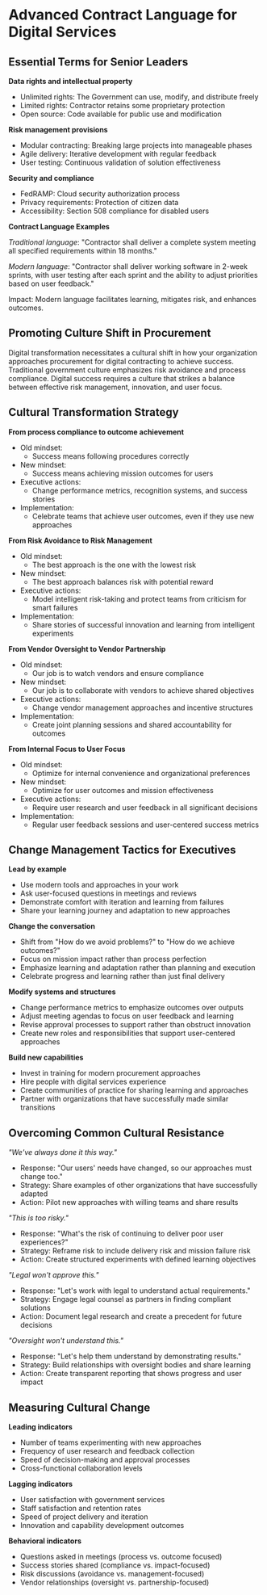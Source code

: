 # Advanced Contract Language for Digital Services

## Essential Terms for Senior Leaders
**Data rights and intellectual property**
- Unlimited rights: The Government can use, modify, and distribute freely
- Limited rights: Contractor retains some proprietary protection
- Open source: Code available for public use and modification

**Risk management provisions**
- Modular contracting: Breaking large projects into manageable phases
- Agile delivery: Iterative development with regular feedback
- User testing: Continuous validation of solution effectiveness

**Security and compliance**
- FedRAMP: Cloud security authorization process
- Privacy requirements: Protection of citizen data
- Accessibility: Section 508 compliance for disabled users

**Contract Language Examples**

_Traditional language_: "Contractor shall deliver a complete system meeting all specified requirements within 18 months."

_Modern language_: "Contractor shall deliver working software in 2-week sprints, with user testing after each sprint and the ability to adjust priorities based on user feedback."

Impact: Modern language facilitates learning, mitigates risk, and enhances outcomes.

## Promoting Culture Shift in Procurement
Digital transformation necessitates a cultural shift in how your organization approaches procurement for digital contracting to achieve success. Traditional government culture emphasizes risk avoidance and process compliance. Digital success requires a culture that strikes a balance between effective risk management, innovation, and user focus.

## Cultural Transformation Strategy
**From process compliance to outcome achievement**
- Old mindset:
    - Success means following procedures correctly
- New mindset:
    - Success means achieving mission outcomes for users
- Executive actions:
    - Change performance metrics, recognition systems, and success stories
- Implementation:
    - Celebrate teams that achieve user outcomes, even if they use new approaches

**From Risk Avoidance to Risk Management**
- Old mindset: 
    - The best approach is the one with the lowest risk
- New mindset: 
    - The best approach balances risk with potential reward
- Executive actions: 
    - Model intelligent risk-taking and protect teams from criticism for smart failures
- Implementation: 
    - Share stories of successful innovation and learning from intelligent experiments

**From Vendor Oversight to Vendor Partnership**
- Old mindset: 
    - Our job is to watch vendors and ensure compliance
- New mindset: 
    - Our job is to collaborate with vendors to achieve shared objectives
- Executive actions: 
    - Change vendor management approaches and incentive structures
- Implementation: 
    - Create joint planning sessions and shared accountability for outcomes

**From Internal Focus to User Focus**
- Old mindset: 
    - Optimize for internal convenience and organizational preferences
- New mindset: 
    - Optimize for user outcomes and mission effectiveness
- Executive actions: 
    - Require user research and user feedback in all significant decisions
- Implementation: 
    - Regular user feedback sessions and user-centered success metrics

## Change Management Tactics for Executives
**Lead by example**
- Use modern tools and approaches in your work
- Ask user-focused questions in meetings and reviews
- Demonstrate comfort with iteration and learning from failures
- Share your learning journey and adaptation to new approaches

**Change the conversation**
- Shift from "How do we avoid problems?" to "How do we achieve outcomes?"
- Focus on mission impact rather than process perfection
- Emphasize learning and adaptation rather than planning and execution
- Celebrate progress and learning rather than just final delivery

**Modify systems and structures**
- Change performance metrics to emphasize outcomes over outputs
- Adjust meeting agendas to focus on user feedback and learning
- Revise approval processes to support rather than obstruct innovation
- Create new roles and responsibilities that support user-centered approaches

**Build new capabilities**
- Invest in training for modern procurement approaches
- Hire people with digital services experience
- Create communities of practice for sharing learning and approaches
- Partner with organizations that have successfully made similar transitions

## Overcoming Common Cultural Resistance
_"We've always done it this way."_
- Response: "Our users' needs have changed, so our approaches must change too."
- Strategy: Share examples of other organizations that have successfully adapted
- Action: Pilot new approaches with willing teams and share results

_"This is too risky."_
- Response: "What's the risk of continuing to deliver poor user experiences?"
- Strategy: Reframe risk to include delivery risk and mission failure risk
- Action: Create structured experiments with defined learning objectives

_"Legal won't approve this."_
- Response: "Let's work with legal to understand actual requirements."
- Strategy: Engage legal counsel as partners in finding compliant solutions
- Action: Document legal research and create a precedent for future decisions

_"Oversight won't understand this."_
- Response: "Let's help them understand by demonstrating results."
- Strategy: Build relationships with oversight bodies and share learning
- Action: Create transparent reporting that shows progress and user impact 

## Measuring Cultural Change 
**Leading indicators**
- Number of teams experimenting with new approaches
- Frequency of user research and feedback collection
- Speed of decision-making and approval processes
- Cross-functional collaboration levels

**Lagging indicators**
- User satisfaction with government services
- Staff satisfaction and retention rates
- Speed of project delivery and iteration
- Innovation and capability development outcomes

**Behavioral indicators**
- Questions asked in meetings (process vs. outcome focused)
- Success stories shared (compliance vs. impact-focused)
- Risk discussions (avoidance vs. management-focused)
- Vendor relationships (oversight vs. partnership-focused)
